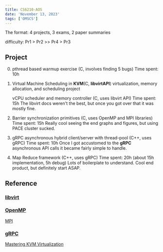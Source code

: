 ```yaml
---
title: CS6210-AOS
date: 'November 13, 2023'
tags: ['OMSCS']
---
```


The format: 4 projects, 3 exams, 2 paper summaries

 difficulty: Pr1 > Pr2 >> Pr4 > Pr3 

## Project

0. pthread based warmup exercise (C, involves finding 5 bugs)
   Time spent: 10h

1. Virtual Machine Scheduling in **KVM**(C, **libvirtAPI**) virtualization, memory allocation, and scheduling project

   vCPU scheduler and memory controller (C, uses libvirt API)
   Time spent: 15h
   The libvirt docs weren't the best, but once you got over that it was mostly fine.

2. Barrier synchronization primitives (C, uses OpenMP and MPI libraries)
   Time spent: 15h
   Really cool seeing the end graphs and figures, but using PACE cluster sucked.

3. gRPC asynchronous hybrid client/server with thread-pool (C++, uses gRPC)
   Time spent: 10h
   Once I got accustomed to the **gRPC** asynchronous API calls it became fairly simple to handle.

4. Map Reduce framework (C++, uses gRPC)
   Time spent: 20h (about 15h implementation, 5h debug)
   Lots of boilerplate to understand. Cool end product, but definitely start ASAP.

## Reference

### [libvirt](https://libvirt.org/)

### [OpenMP](https://www.openmp.org/)

[MPI](https://www.mpi-forum.org/)

### [gRPC](https://grpc.io/)

[Mastering KVM Virtualization](https://github.com/saleksvlasov/serlMin/blob/master/Mastering%20KVM%20Virtualization-GEEKBOY.IR.pdf)
